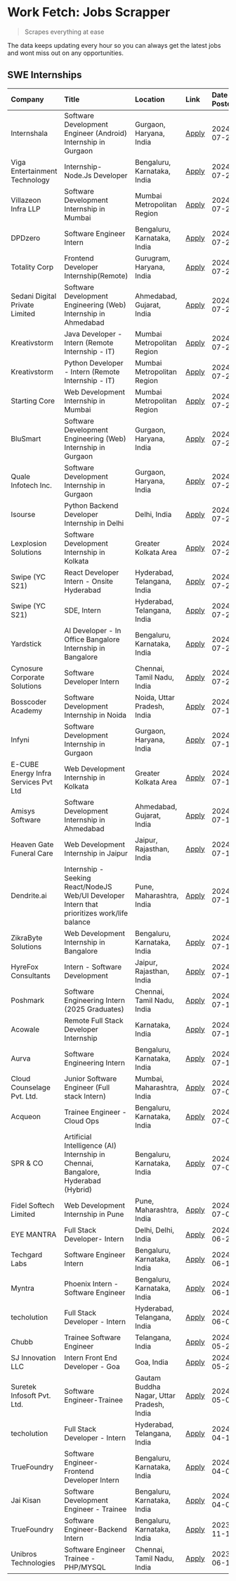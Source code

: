 # Work Fetch: Jobs Scrapper
> Scrapes everything at ease

The data keeps updating every hour so you can always get the latest jobs and wont miss out on any opportunities.

## SWE Internships
<!--START_SECTION:workfetch-->
| Company                              | Title                                                                                        | Location                                  | Link                                                                                                                                                                                                                                                                                                        | Date Posted   |
|:-------------------------------------|:---------------------------------------------------------------------------------------------|:------------------------------------------|:------------------------------------------------------------------------------------------------------------------------------------------------------------------------------------------------------------------------------------------------------------------------------------------------------------|:--------------|
| Internshala                          | Software Development Engineer (Android) Internship in Gurgaon                                | Gurgaon, Haryana, India                   | [Apply](https://in.linkedin.com/jobs/view/software-development-engineer-android-internship-in-gurgaon-at-internshala-3987153031?position=43&pageNum=0&refId=pTv7tNfSuvEqJDOhFoX63A%3D%3D&trackingId=%2BOTFY%2FdujwAzuNvTlL%2FzSg%3D%3D&trk=public_jobs_jserp-result_search-card)                            | 2024-07-29    |
| Viga Entertainment Technology        | Internship-Node.Js Developer                                                                 | Bengaluru, Karnataka, India               | [Apply](https://in.linkedin.com/jobs/view/internship-node-js-developer-at-viga-entertainment-technology-3986933084?position=47&pageNum=0&refId=pTv7tNfSuvEqJDOhFoX63A%3D%3D&trackingId=5jyThiK6%2FNIEvF%2B%2FbJ7o2Q%3D%3D&trk=public_jobs_jserp-result_search-card)                                         | 2024-07-29    |
| Villazeon Infra LLP                  | Software Development Internship in Mumbai                                                    | Mumbai Metropolitan Region                | [Apply](https://in.linkedin.com/jobs/view/software-development-internship-in-mumbai-at-villazeon-infra-llp-3985431977?position=49&pageNum=0&refId=pTv7tNfSuvEqJDOhFoX63A%3D%3D&trackingId=H4FjodqodrobQHB%2B31zzJQ%3D%3D&trk=public_jobs_jserp-result_search-card)                                          | 2024-07-27    |
| DPDzero                              | Software Engineer Intern                                                                     | Bengaluru, Karnataka, India               | [Apply](https://in.linkedin.com/jobs/view/software-engineer-intern-at-dpdzero-3984918371?position=31&pageNum=0&refId=pTv7tNfSuvEqJDOhFoX63A%3D%3D&trackingId=H6hiptuHIWAJ8%2Bs5jjUPZw%3D%3D&trk=public_jobs_jserp-result_search-card)                                                                       | 2024-07-26    |
| Totality Corp                        | Frontend Developer Internship(Remote)                                                        | Gurugram, Haryana, India                  | [Apply](https://in.linkedin.com/jobs/view/frontend-developer-internship-remote-at-totality-corp-3982253688?position=4&pageNum=0&refId=pTv7tNfSuvEqJDOhFoX63A%3D%3D&trackingId=A0aGTxRwG6LrMfFS3DP%2Bsg%3D%3D&trk=public_jobs_jserp-result_search-card)                                                      | 2024-07-25    |
| Sedani Digital Private Limited       | Software Development Engineering (Web) Internship in Ahmedabad                               | Ahmedabad, Gujarat, India                 | [Apply](https://in.linkedin.com/jobs/view/software-development-engineering-web-internship-in-ahmedabad-at-sedani-digital-private-limited-3985017980?position=9&pageNum=0&refId=pTv7tNfSuvEqJDOhFoX63A%3D%3D&trackingId=IQYtomQuKuL2Vp7LPbPDCA%3D%3D&trk=public_jobs_jserp-result_search-card)               | 2024-07-25    |
| Kreativstorm                         | Java Developer - Intern (Remote Internship - IT)                                             | Mumbai Metropolitan Region                | [Apply](https://in.linkedin.com/jobs/view/java-developer-intern-remote-internship-it-at-kreativstorm-3984337445?position=18&pageNum=0&refId=pTv7tNfSuvEqJDOhFoX63A%3D%3D&trackingId=KGICcdpYEq31oDio%2BIdGeg%3D%3D&trk=public_jobs_jserp-result_search-card)                                                | 2024-07-25    |
| Kreativstorm                         | Python Developer - Intern (Remote Internship - IT)                                           | Mumbai Metropolitan Region                | [Apply](https://in.linkedin.com/jobs/view/python-developer-intern-remote-internship-it-at-kreativstorm-3985007700?position=34&pageNum=0&refId=pTv7tNfSuvEqJDOhFoX63A%3D%3D&trackingId=KyXdIs2cgO9Mz8fwsBnw7g%3D%3D&trk=public_jobs_jserp-result_search-card)                                                | 2024-07-25    |
| Starting Core                        | Web Development Internship in Mumbai                                                         | Mumbai Metropolitan Region                | [Apply](https://in.linkedin.com/jobs/view/web-development-internship-in-mumbai-at-starting-core-3981367557?position=12&pageNum=0&refId=pTv7tNfSuvEqJDOhFoX63A%3D%3D&trackingId=Pl7HRcpoTawlzGXGdqZpJA%3D%3D&trk=public_jobs_jserp-result_search-card)                                                       | 2024-07-23    |
| BluSmart                             | Software Development Engineering (Web) Internship in Gurgaon                                 | Gurgaon, Haryana, India                   | [Apply](https://in.linkedin.com/jobs/view/software-development-engineering-web-internship-in-gurgaon-at-blusmart-3981371374?position=13&pageNum=0&refId=pTv7tNfSuvEqJDOhFoX63A%3D%3D&trackingId=Io3MYcJHTFY%2BL9dyZnDU9w%3D%3D&trk=public_jobs_jserp-result_search-card)                                    | 2024-07-23    |
| Quale Infotech Inc.                  | Software Development Internship in Gurgaon                                                   | Gurgaon, Haryana, India                   | [Apply](https://in.linkedin.com/jobs/view/software-development-internship-in-gurgaon-at-quale-infotech-inc-3981372174?position=14&pageNum=0&refId=pTv7tNfSuvEqJDOhFoX63A%3D%3D&trackingId=wuwgtLmX%2BjX4laPY9db%2BNw%3D%3D&trk=public_jobs_jserp-result_search-card)                                        | 2024-07-23    |
| Isourse                              | Python Backend Developer Internship in Delhi                                                 | Delhi, India                              | [Apply](https://in.linkedin.com/jobs/view/python-backend-developer-internship-in-delhi-at-isourse-3981371334?position=22&pageNum=0&refId=pTv7tNfSuvEqJDOhFoX63A%3D%3D&trackingId=5TH51KamhMhYyYlAvUXn0A%3D%3D&trk=public_jobs_jserp-result_search-card)                                                     | 2024-07-23    |
| Lexplosion Solutions                 | Software Development Internship in Kolkata                                                   | Greater Kolkata Area                      | [Apply](https://in.linkedin.com/jobs/view/software-development-internship-in-kolkata-at-lexplosion-solutions-3981366528?position=25&pageNum=0&refId=pTv7tNfSuvEqJDOhFoX63A%3D%3D&trackingId=nIN5UD9n4oHB6TzdBoMIbQ%3D%3D&trk=public_jobs_jserp-result_search-card)                                          | 2024-07-23    |
| Swipe (YC S21)                       | React Developer Intern - Onsite Hyderabad                                                    | Hyderabad, Telangana, India               | [Apply](https://in.linkedin.com/jobs/view/react-developer-intern-onsite-hyderabad-at-swipe-yc-s21-3981326010?position=40&pageNum=0&refId=pTv7tNfSuvEqJDOhFoX63A%3D%3D&trackingId=esRF5geato3zvBzNKOKMtQ%3D%3D&trk=public_jobs_jserp-result_search-card)                                                     | 2024-07-23    |
| Swipe (YC S21)                       | SDE, Intern                                                                                  | Hyderabad, Telangana, India               | [Apply](https://in.linkedin.com/jobs/view/sde-intern-at-swipe-yc-s21-3980368092?position=35&pageNum=0&refId=pTv7tNfSuvEqJDOhFoX63A%3D%3D&trackingId=hRBs6iuNyhzf9NACemzptQ%3D%3D&trk=public_jobs_jserp-result_search-card)                                                                                  | 2024-07-22    |
| Yardstick                            | AI Developer - In Office Bangalore Internship in Bangalore                                   | Bengaluru, Karnataka, India               | [Apply](https://in.linkedin.com/jobs/view/ai-developer-in-office-bangalore-internship-in-bangalore-at-yardstick-3981740317?position=45&pageNum=0&refId=pTv7tNfSuvEqJDOhFoX63A%3D%3D&trackingId=GPlzb7bT4rOb65ftqC8JTQ%3D%3D&trk=public_jobs_jserp-result_search-card)                                       | 2024-07-21    |
| Cynosure Corporate Solutions         | Software Developer Intern                                                                    | Chennai, Tamil Nadu, India                | [Apply](https://in.linkedin.com/jobs/view/software-developer-intern-at-cynosure-corporate-solutions-3979445794?position=21&pageNum=0&refId=pTv7tNfSuvEqJDOhFoX63A%3D%3D&trackingId=HXyDK2VRunYQloY45JDSCQ%3D%3D&trk=public_jobs_jserp-result_search-card)                                                   | 2024-07-20    |
| Bosscoder Academy                    | Software Development Internship in Noida                                                     | Noida, Uttar Pradesh, India               | [Apply](https://in.linkedin.com/jobs/view/software-development-internship-in-noida-at-bosscoder-academy-3979668791?position=3&pageNum=0&refId=pTv7tNfSuvEqJDOhFoX63A%3D%3D&trackingId=ODnhJOtD%2Bw3G17P6zi1Wug%3D%3D&trk=public_jobs_jserp-result_search-card)                                              | 2024-07-18    |
| Infyni                               | Software Development Internship in Gurgaon                                                   | Gurgaon, Haryana, India                   | [Apply](https://in.linkedin.com/jobs/view/software-development-internship-in-gurgaon-at-infyni-3979668846?position=7&pageNum=0&refId=pTv7tNfSuvEqJDOhFoX63A%3D%3D&trackingId=rJPgUxQ%2Fb0dapf4zXWA8RA%3D%3D&trk=public_jobs_jserp-result_search-card)                                                       | 2024-07-18    |
| E-CUBE Energy Infra Services Pvt Ltd | Web Development Internship in Kolkata                                                        | Greater Kolkata Area                      | [Apply](https://in.linkedin.com/jobs/view/web-development-internship-in-kolkata-at-e-cube-energy-infra-services-pvt-ltd-3979668815?position=11&pageNum=0&refId=pTv7tNfSuvEqJDOhFoX63A%3D%3D&trackingId=ONOikUXHD5z96C4xzIUm1Q%3D%3D&trk=public_jobs_jserp-result_search-card)                               | 2024-07-18    |
| Amisys Software                      | Software Development Internship in Ahmedabad                                                 | Ahmedabad, Gujarat, India                 | [Apply](https://in.linkedin.com/jobs/view/software-development-internship-in-ahmedabad-at-amisys-software-3979670728?position=17&pageNum=0&refId=pTv7tNfSuvEqJDOhFoX63A%3D%3D&trackingId=Z7LZ8sw0pvKLuvzTyPkJeQ%3D%3D&trk=public_jobs_jserp-result_search-card)                                             | 2024-07-18    |
| Heaven Gate Funeral Care             | Web Development Internship in Jaipur                                                         | Jaipur, Rajasthan, India                  | [Apply](https://in.linkedin.com/jobs/view/web-development-internship-in-jaipur-at-heaven-gate-funeral-care-3979674387?position=37&pageNum=0&refId=pTv7tNfSuvEqJDOhFoX63A%3D%3D&trackingId=6kYBjX8u4A1RSIKNjAa9EQ%3D%3D&trk=public_jobs_jserp-result_search-card)                                            | 2024-07-18    |
| Dendrite.ai                          | Internship - Seeking React/NodeJS Web/UI Developer Intern that prioritizes work/life balance | Pune, Maharashtra, India                  | [Apply](https://in.linkedin.com/jobs/view/internship-seeking-react-nodejs-web-ui-developer-intern-that-prioritizes-work-life-balance-at-dendrite-ai-3979104292?position=53&pageNum=0&refId=pTv7tNfSuvEqJDOhFoX63A%3D%3D&trackingId=X%2F9TvFb4tteoAfW9XoC7nw%3D%3D&trk=public_jobs_jserp-result_search-card) | 2024-07-18    |
| ZikraByte Solutions                  | Web Development Internship in Bangalore                                                      | Bengaluru, Karnataka, India               | [Apply](https://in.linkedin.com/jobs/view/web-development-internship-in-bangalore-at-zikrabyte-solutions-3978596765?position=36&pageNum=0&refId=pTv7tNfSuvEqJDOhFoX63A%3D%3D&trackingId=pB%2BsGCalCKcib3mxh9s38w%3D%3D&trk=public_jobs_jserp-result_search-card)                                            | 2024-07-17    |
| HyreFox Consultants                  | Intern - Software Development                                                                | Jaipur, Rajasthan, India                  | [Apply](https://in.linkedin.com/jobs/view/intern-software-development-at-hyrefox-consultants-3975991352?position=41&pageNum=0&refId=pTv7tNfSuvEqJDOhFoX63A%3D%3D&trackingId=JamwBFLLLpiAdNSpT3dV8A%3D%3D&trk=public_jobs_jserp-result_search-card)                                                          | 2024-07-14    |
| Poshmark                             | Software Engineering Intern (2025 Graduates)                                                 | Chennai, Tamil Nadu, India                | [Apply](https://in.linkedin.com/jobs/view/software-engineering-intern-2025-graduates-at-poshmark-3973115109?position=19&pageNum=0&refId=pTv7tNfSuvEqJDOhFoX63A%3D%3D&trackingId=mPDWaG%2FOug%2BO6eZfoviI9g%3D%3D&trk=public_jobs_jserp-result_search-card)                                                  | 2024-07-11    |
| Acowale                              | Remote Full Stack Developer Internship                                                       | Karnataka, India                          | [Apply](https://in.linkedin.com/jobs/view/remote-full-stack-developer-internship-at-acowale-3971889398?position=10&pageNum=0&refId=pTv7tNfSuvEqJDOhFoX63A%3D%3D&trackingId=43PHbsuZeDpI%2FFHtIHNUqg%3D%3D&trk=public_jobs_jserp-result_search-card)                                                         | 2024-07-10    |
| Aurva                                | Software Engineering Intern                                                                  | Bengaluru, Karnataka, India               | [Apply](https://in.linkedin.com/jobs/view/software-engineering-intern-at-aurva-3972234446?position=51&pageNum=0&refId=pTv7tNfSuvEqJDOhFoX63A%3D%3D&trackingId=KGaLC3W8cIQCkmDc1U4cWw%3D%3D&trk=public_jobs_jserp-result_search-card)                                                                        | 2024-07-10    |
| Cloud Counselage Pvt. Ltd.           | Junior Software Engineer (Full stack Intern)                                                 | Mumbai, Maharashtra, India                | [Apply](https://in.linkedin.com/jobs/view/junior-software-engineer-full-stack-intern-at-cloud-counselage-pvt-ltd-3967725851?position=15&pageNum=0&refId=pTv7tNfSuvEqJDOhFoX63A%3D%3D&trackingId=o84ORkq682THKY1dPXd1gA%3D%3D&trk=public_jobs_jserp-result_search-card)                                      | 2024-07-09    |
| Acqueon                              | Trainee Engineer - Cloud Ops                                                                 | Bengaluru, Karnataka, India               | [Apply](https://in.linkedin.com/jobs/view/trainee-engineer-cloud-ops-at-acqueon-3971538216?position=56&pageNum=0&refId=pTv7tNfSuvEqJDOhFoX63A%3D%3D&trackingId=quek%2BeylpkT6okna1eDScQ%3D%3D&trk=public_jobs_jserp-result_search-card)                                                                     | 2024-07-09    |
| SPR & CO                             | Artificial Intelligence (AI) Internship in Chennai, Bangalore, Hyderabad (Hybrid)            | Bengaluru, Karnataka, India               | [Apply](https://in.linkedin.com/jobs/view/artificial-intelligence-ai-internship-in-chennai-bangalore-hyderabad-hybrid-at-spr-co-3965687745?position=20&pageNum=0&refId=pTv7tNfSuvEqJDOhFoX63A%3D%3D&trackingId=iVAuPIGvpSNuK14D5R5Lwg%3D%3D&trk=public_jobs_jserp-result_search-card)                       | 2024-07-02    |
| Fidel Softech Limited                | Web Development Internship in Pune                                                           | Pune, Maharashtra, India                  | [Apply](https://in.linkedin.com/jobs/view/web-development-internship-in-pune-at-fidel-softech-limited-3965691167?position=24&pageNum=0&refId=pTv7tNfSuvEqJDOhFoX63A%3D%3D&trackingId=lCsUdfRD34qJgOXNET4Y4g%3D%3D&trk=public_jobs_jserp-result_search-card)                                                 | 2024-07-02    |
| EYE MANTRA                           | Full Stack Developer- Intern                                                                 | Delhi, Delhi, India                       | [Apply](https://in.linkedin.com/jobs/view/full-stack-developer-intern-at-eye-mantra-3960988037?position=48&pageNum=0&refId=pTv7tNfSuvEqJDOhFoX63A%3D%3D&trackingId=wHP10tanlUsy2iekBgJHbA%3D%3D&trk=public_jobs_jserp-result_search-card)                                                                   | 2024-06-28    |
| Techgard Labs                        | Software Engineer Intern                                                                     | Bengaluru, Karnataka, India               | [Apply](https://in.linkedin.com/jobs/view/software-engineer-intern-at-techgard-labs-3953267005?position=44&pageNum=0&refId=pTv7tNfSuvEqJDOhFoX63A%3D%3D&trackingId=nkTNsuFYZkbxJY%2FKQVOoRQ%3D%3D&trk=public_jobs_jserp-result_search-card)                                                                 | 2024-06-18    |
| Myntra                               | Phoenix Intern - Software Engineer                                                           | Bengaluru, Karnataka, India               | [Apply](https://in.linkedin.com/jobs/view/phoenix-intern-software-engineer-at-myntra-3947244832?position=32&pageNum=0&refId=pTv7tNfSuvEqJDOhFoX63A%3D%3D&trackingId=HqEjc9BIJk2B%2FnPg0dNooA%3D%3D&trk=public_jobs_jserp-result_search-card)                                                                | 2024-06-12    |
| techolution                          | Full Stack Developer - Intern                                                                | Hyderabad, Telangana, India               | [Apply](https://in.linkedin.com/jobs/view/full-stack-developer-intern-at-techolution-3947911862?position=50&pageNum=0&refId=pTv7tNfSuvEqJDOhFoX63A%3D%3D&trackingId=Rkw7BUGqxVrM0JIA0YjDWA%3D%3D&trk=public_jobs_jserp-result_search-card)                                                                  | 2024-06-06    |
| Chubb                                | Trainee Software Engineer                                                                    | Telangana, India                          | [Apply](https://in.linkedin.com/jobs/view/trainee-software-engineer-at-chubb-3955950075?position=26&pageNum=0&refId=pTv7tNfSuvEqJDOhFoX63A%3D%3D&trackingId=zvJcDOZ8E1dzcj3r0L%2FonA%3D%3D&trk=public_jobs_jserp-result_search-card)                                                                        | 2024-05-27    |
| SJ Innovation LLC                    | Intern Front End Developer - Goa                                                             | Goa, India                                | [Apply](https://in.linkedin.com/jobs/view/intern-front-end-developer-goa-at-sj-innovation-llc-3931678611?position=5&pageNum=0&refId=pTv7tNfSuvEqJDOhFoX63A%3D%3D&trackingId=mbhDcp0mdxYfXcUNGh2%2FkQ%3D%3D&trk=public_jobs_jserp-result_search-card)                                                        | 2024-05-24    |
| Suretek Infosoft Pvt. Ltd.           | Software Engineer-Trainee                                                                    | Gautam Buddha Nagar, Uttar Pradesh, India | [Apply](https://in.linkedin.com/jobs/view/software-engineer-trainee-at-suretek-infosoft-pvt-ltd-3916999948?position=29&pageNum=0&refId=pTv7tNfSuvEqJDOhFoX63A%3D%3D&trackingId=YqFTq1lswDPMdBdoS%2BrIxw%3D%3D&trk=public_jobs_jserp-result_search-card)                                                     | 2024-05-04    |
| techolution                          | Full Stack Developer - Intern                                                                | Hyderabad, Telangana, India               | [Apply](https://in.linkedin.com/jobs/view/full-stack-developer-intern-at-techolution-3904814977?position=57&pageNum=0&refId=pTv7tNfSuvEqJDOhFoX63A%3D%3D&trackingId=RK2W9U1Y1ORl%2FYEFPtPHmA%3D%3D&trk=public_jobs_jserp-result_search-card)                                                                | 2024-04-18    |
| TrueFoundry                          | Software Engineer- Frontend Developer Intern                                                 | Bengaluru, Karnataka, India               | [Apply](https://in.linkedin.com/jobs/view/software-engineer-frontend-developer-intern-at-truefoundry-3887320206?position=23&pageNum=0&refId=pTv7tNfSuvEqJDOhFoX63A%3D%3D&trackingId=L3nadEdMx3fi2WOQ2yNamQ%3D%3D&trk=public_jobs_jserp-result_search-card)                                                  | 2024-04-05    |
| Jai Kisan                            | Software Development Engineer - Trainee                                                      | Bengaluru, Karnataka, India               | [Apply](https://in.linkedin.com/jobs/view/software-development-engineer-trainee-at-jai-kisan-3913911193?position=27&pageNum=0&refId=pTv7tNfSuvEqJDOhFoX63A%3D%3D&trackingId=%2FL7BHQfOjsOnKgtmMMJD%2FA%3D%3D&trk=public_jobs_jserp-result_search-card)                                                      | 2024-04-04    |
| TrueFoundry                          | Software Engineer-Backend Intern                                                             | Bengaluru, Karnataka, India               | [Apply](https://in.linkedin.com/jobs/view/software-engineer-backend-intern-at-truefoundry-3779508170?position=38&pageNum=0&refId=pTv7tNfSuvEqJDOhFoX63A%3D%3D&trackingId=Vp0NIIA7xg0O6HxLyDQMbw%3D%3D&trk=public_jobs_jserp-result_search-card)                                                             | 2023-11-10    |
| Unibros Technologies                 | Software Engineer Trainee - PHP/MYSQL                                                        | Chennai, Tamil Nadu, India                | [Apply](https://in.linkedin.com/jobs/view/software-engineer-trainee-php-mysql-at-unibros-technologies-3656599241?position=52&pageNum=0&refId=pTv7tNfSuvEqJDOhFoX63A%3D%3D&trackingId=4fu3xM%2BUHnj1G9%2FKtX%2FIDg%3D%3D&trk=public_jobs_jserp-result_search-card)                                           | 2023-06-12    |
<!--END_SECTION:workfetch-->

